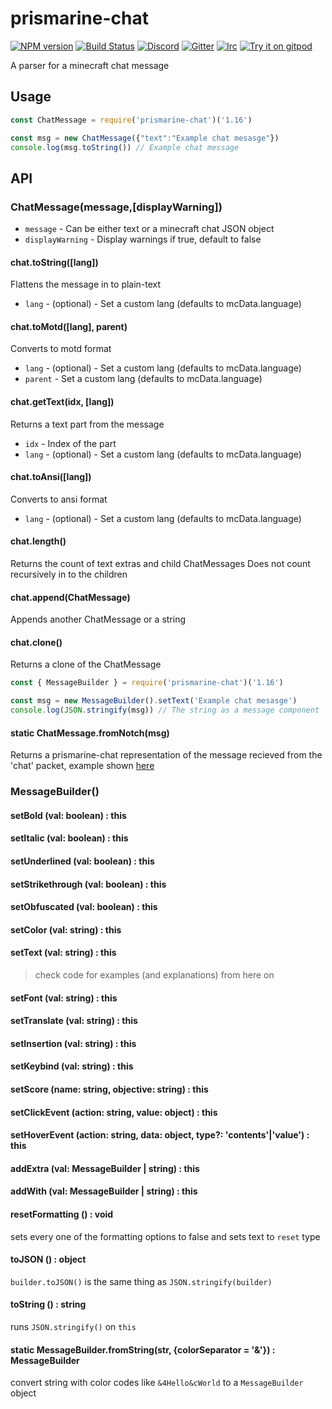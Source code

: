 # prismarine-chat
[![NPM version](https://img.shields.io/npm/v/prismarine-chat.svg)](http://npmjs.com/package/prismarine-chat)
[![Build Status](https://github.com/PrismarineJS/prismarine-chat/workflows/CI/badge.svg)](https://github.com/PrismarineJS/prismarine-chat/actions?query=workflow%3A%22CI%22)
[![Discord](https://img.shields.io/badge/chat-on%20discord-brightgreen.svg)](https://discord.gg/GsEFRM8)
[![Gitter](https://img.shields.io/badge/chat-on%20gitter-brightgreen.svg)](https://gitter.im/PrismarineJS/general)
[![Irc](https://img.shields.io/badge/chat-on%20irc-brightgreen.svg)](https://irc.gitter.im/)
[![Try it on gitpod](https://img.shields.io/badge/try-on%20gitpod-brightgreen.svg)](https://gitpod.io/#https://github.com/PrismarineJS/prismarine-chat)

A parser for a minecraft chat message


## Usage

```js
const ChatMessage = require('prismarine-chat')('1.16')

const msg = new ChatMessage({"text":"Example chat mesasge"})
console.log(msg.toString()) // Example chat message

```
## API

### ChatMessage(message,[displayWarning])
* `message` - Can be either text or a minecraft chat JSON object
* `displayWarning` - Display warnings if true, default to false

#### chat.toString([lang])

Flattens the message in to plain-text
 * `lang` - (optional) - Set a custom lang (defaults to mcData.language)

#### chat.toMotd([lang], parent)

Converts to motd format
 * `lang` - (optional) - Set a custom lang (defaults to mcData.language)
 * `parent` - Set a custom lang (defaults to mcData.language)

#### chat.getText(idx, [lang])

Returns a text part from the message
 * `idx` - Index of the part
 * `lang` - (optional) - Set a custom lang (defaults to mcData.language)

#### chat.toAnsi([lang])

Converts to ansi format
 * `lang` - (optional) - Set a custom lang (defaults to mcData.language)

#### chat.length()

Returns the count of text extras and child ChatMessages
Does not count recursively in to the children

#### chat.append(ChatMessage)

Appends another ChatMessage or a string

#### chat.clone()

Returns a clone of the ChatMessage

```js
const { MessageBuilder } = require('prismarine-chat')('1.16')

const msg = new MessageBuilder().setText('Example chat mesasge')
console.log(JSON.stringify(msg)) // The string as a message component

```

#### static ChatMessage.fromNotch(msg)

Returns a prismarine-chat representation of the message recieved from the 'chat' packet, example shown [here](examples/minecraftprotocol_fromnotch/fromnotch.js)

### MessageBuilder()

#### setBold (val: boolean) : this
#### setItalic (val: boolean) : this
#### setUnderlined (val: boolean) : this
#### setStrikethrough (val: boolean) : this
#### setObfuscated (val: boolean) : this
#### setColor (val: string) : this
#### setText (val: string) : this

> check code for examples (and explanations) from here on

#### setFont (val: string) : this
#### setTranslate (val: string) : this
#### setInsertion (val: string) : this
#### setKeybind (val: string) : this
#### setScore (name: string, objective: string) : this
#### setClickEvent (action: string, value: object) : this
#### setHoverEvent (action: string, data: object, type?: 'contents'|'value') : this
#### addExtra (val: MessageBuilder | string) : this
#### addWith (val: MessageBuilder | string) : this
#### resetFormatting () : void
sets every one of the formatting options to false and sets text to `reset` type

#### toJSON () : object
`builder.toJSON()` is the same thing as `JSON.stringify(builder)`

#### toString () : string
runs `JSON.stringify()` on `this`

#### static MessageBuilder.fromString(str, {colorSeparator = '&'}) : MessageBuilder
convert string with color codes like `&4Hello&cWorld` to a `MessageBuilder` object

